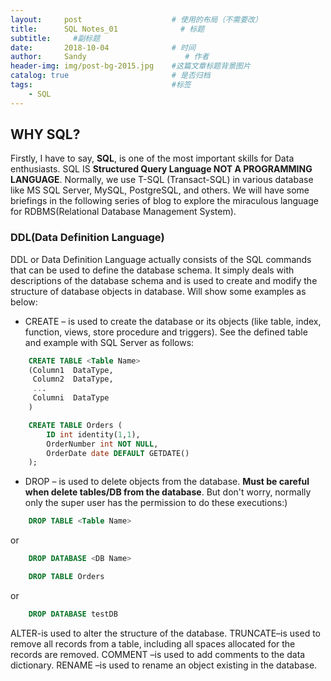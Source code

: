 ```yaml
---
layout:     post                    # 使用的布局（不需要改）
title:      SQL Notes_01              # 标题 
subtitle:     #副标题
date:       2018-10-04              # 时间
author:     Sandy                      # 作者
header-img: img/post-bg-2015.jpg    #这篇文章标题背景图片
catalog: true                       # 是否归档
tags:                               #标签
    - SQL
---
```


## WHY SQL?

Firstly, I have to say, **SQL**, is one of the most important skills for Data enthusiasts. SQL IS **Structured Query Language NOT A PROGRAMMING LANGUAGE**. Normally, we use T-SQL (Transact-SQL) in various database like MS SQL Server, MySQL, PostgreSQL, and others. We will have some briefings in the following series of blog to explore the miraculous language for RDBMS(Relational Database Management System).

### DDL(Data Definition Language)

DDL or Data Definition Language actually consists of the SQL commands that can be used to define the database schema. It simply deals with descriptions of the database schema and is used to create and modify the structure of database objects in database. Will show some examples as below:

- CREATE – is used to create the database or its objects (like table, index, function, views, store procedure and triggers). See the defined table and example with SQL Server as follows:

```sql
    CREATE TABLE <Table Name>
    (Column1  DataType,
     Column2  DataType,
     ...
     Columni  DataType
    )
```
```sql
    CREATE TABLE Orders (
        ID int identity(1,1),
        OrderNumber int NOT NULL,
        OrderDate date DEFAULT GETDATE()
    );
```
- DROP – is used to delete objects from the database. **Must be careful when delete tables/DB from the database**. But don't worry, normally only the super user has the permission to do these executions:)

```sql
    DROP TABLE <Table Name>
```
or

```sql
    DROP DATABASE <DB Name>
```

```sql
    DROP TABLE Orders
```
or

```sql
    DROP DATABASE testDB
```    

ALTER-is used to alter the structure of the database.
TRUNCATE–is used to remove all records from a table, including all spaces allocated for the records are removed.
COMMENT –is used to add comments to the data dictionary.
RENAME –is used to rename an object existing in the database.

 

